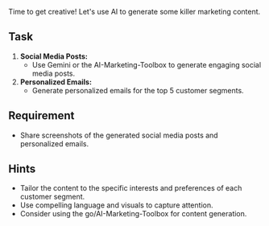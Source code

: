 Time to get creative! Let's use AI to generate some killer marketing content.

## Task

1.  **Social Media Posts:**
    * Use Gemini or the AI-Marketing-Toolbox to generate engaging social media posts.
2.  **Personalized Emails:**
    * Generate personalized emails for the top 5 customer segments.

## Requirement

* Share screenshots of the generated social media posts and personalized emails.

## Hints

* Tailor the content to the specific interests and preferences of each customer segment.
* Use compelling language and visuals to capture attention.
* Consider using the go/AI-Marketing-Toolbox for content generation.
